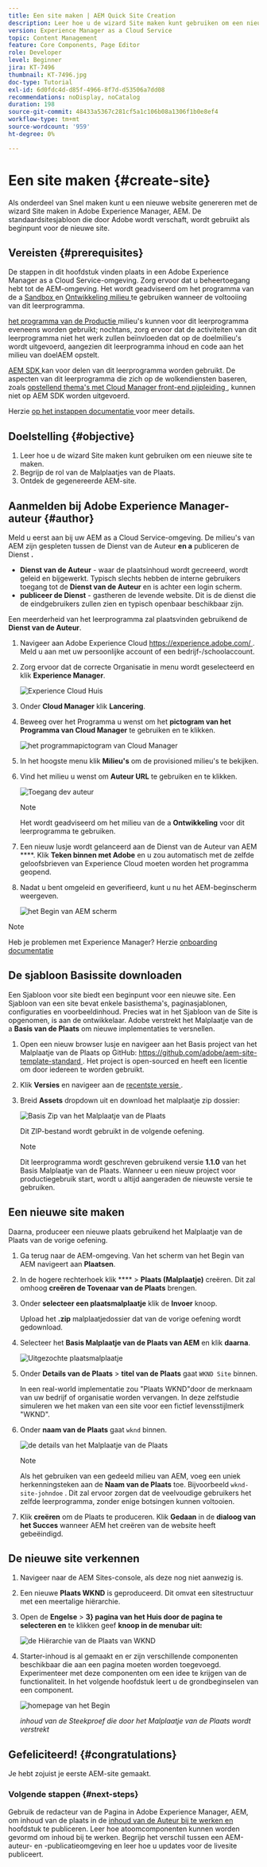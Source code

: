 ```yaml
---
title: Een site maken | AEM Quick Site Creation
description: Leer hoe u de wizard Site maken kunt gebruiken om een nieuwe website te genereren. De standaardsitesjabloon die door Adobe wordt verschaft, is een beginpunt voor de nieuwe site.
version: Experience Manager as a Cloud Service
topic: Content Management
feature: Core Components, Page Editor
role: Developer
level: Beginner
jira: KT-7496
thumbnail: KT-7496.jpg
doc-type: Tutorial
exl-id: 6d0fdc4d-d85f-4966-8f7d-d53506a7dd08
recommendations: noDisplay, noCatalog
duration: 198
source-git-commit: 48433a5367c281cf5a1c106b08a1306f1b0e8ef4
workflow-type: tm+mt
source-wordcount: '959'
ht-degree: 0%

---
```


# Een site maken {#create-site}

Als onderdeel van Snel maken kunt u een nieuwe website genereren met de wizard Site maken in Adobe Experience Manager, AEM. De standaardsitesjabloon die door Adobe wordt verschaft, wordt gebruikt als beginpunt voor de nieuwe site.

## Vereisten {#prerequisites}

De stappen in dit hoofdstuk vinden plaats in een Adobe Experience Manager as a Cloud Service-omgeving. Zorg ervoor dat u beheertoegang hebt tot de AEM-omgeving. Het wordt geadviseerd om het programma van de a [ Sandbox ](https://experienceleague.adobe.com/docs/experience-manager-cloud-service/onboarding/getting-access/sandbox-programs/introduction-sandbox-programs.html) en [ Ontwikkeling milieu ](https://experienceleague.adobe.com/docs/experience-manager-cloud-service/implementing/using-cloud-manager/manage-environments.html) te gebruiken wanneer de voltooiing van dit leerprogramma.

[ het programma van de Productie ](https://experienceleague.adobe.com/docs/experience-manager-cloud-service/content/implementing/using-cloud-manager/programs/introduction-production-programs.html) milieu&#39;s kunnen voor dit leerprogramma eveneens worden gebruikt; nochtans, zorg ervoor dat de activiteiten van dit leerprogramma niet het werk zullen beïnvloeden dat op de doelmilieu&#39;s wordt uitgevoerd, aangezien dit leerprogramma inhoud en code aan het milieu van doelAEM opstelt.

[ AEM SDK ](https://experienceleague.adobe.com/docs/experience-manager-learn/cloud-service/local-development-environment-set-up/aem-runtime.html) kan voor delen van dit leerprogramma worden gebruikt. De aspecten van dit leerprogramma die zich op de wolkendiensten baseren, zoals [ opstellend thema&#39;s met Cloud Manager front-end pijpleiding ](https://experienceleague.adobe.com/docs/experience-manager-learn/getting-started-wknd-tutorial-develop/site-template/theming.html), kunnen niet op AEM SDK worden uitgevoerd.

Herzie [ op het instappen documentatie ](https://experienceleague.adobe.com/docs/experience-manager-cloud-service/onboarding/home.html) voor meer details.

## Doelstelling {#objective}

1. Leer hoe u de wizard Site maken kunt gebruiken om een nieuwe site te maken.
1. Begrijp de rol van de Malplaatjes van de Plaats.
1. Ontdek de gegenereerde AEM-site.

## Aanmelden bij Adobe Experience Manager-auteur {#author}

Meld u eerst aan bij uw AEM as a Cloud Service-omgeving. De milieu&#39;s van AEM zijn gespleten tussen de Dienst van de Auteur **en a** publiceren de Dienst **.**

* **Dienst van de Auteur** - waar de plaatsinhoud wordt gecreeerd, wordt geleid en bijgewerkt. Typisch slechts hebben de interne gebruikers toegang tot de **Dienst van de Auteur** en is achter een login scherm.
* **publiceer de Dienst** - gastheren de levende website. Dit is de dienst die de eindgebruikers zullen zien en typisch openbaar beschikbaar zijn.

Een meerderheid van het leerprogramma zal plaatsvinden gebruikend de **Dienst van de Auteur**.

1. Navigeer aan Adobe Experience Cloud [ https://experience.adobe.com/ ](https://experience.adobe.com/). Meld u aan met uw persoonlijke account of een bedrijf-/schoolaccount.
1. Zorg ervoor dat de correcte Organisatie in menu wordt geselecteerd en klik **Experience Manager**.

   ![ Experience Cloud Huis ](assets/create-site/experience-cloud-home-screen.png)

1. Onder **Cloud Manager** klik **Lancering**.
1. Beweeg over het Programma u wenst om het **pictogram van het Programma van Cloud Manager** te gebruiken en te klikken.

   ![ het programmapictogram van Cloud Manager ](assets/create-site/cloud-manager-program-icon.png)

1. In het hoogste menu klik **Milieu&#39;s** om de provisioned milieu&#39;s te bekijken.

1. Vind het milieu u wenst om **Auteur URL** te gebruiken en te klikken.

   ![ Toegang dev auteur ](assets/create-site/access-dev-environment.png)

   >[!NOTE]
   >
   >Het wordt geadviseerd om het milieu van de a **Ontwikkeling** voor dit leerprogramma te gebruiken.

1. Een nieuw lusje wordt gelanceerd aan de Dienst van de Auteur van AEM ****. Klik **Teken binnen met Adobe** en u zou automatisch met de zelfde geloofsbrieven van Experience Cloud moeten worden het programma geopend.

1. Nadat u bent omgeleid en geverifieerd, kunt u nu het AEM-beginscherm weergeven.

   ![ het Begin van AEM scherm ](assets/create-site/aem-start-screen.png)

>[!NOTE]
>
> Heb je problemen met Experience Manager? Herzie [ onboarding documentatie ](https://experienceleague.adobe.com/docs/experience-manager-cloud-service/onboarding/home.html)

## De sjabloon Basissite downloaden

Een Sjabloon voor site biedt een beginpunt voor een nieuwe site. Een Sjabloon van een site bevat enkele basisthema&#39;s, paginasjablonen, configuraties en voorbeeldinhoud. Precies wat in het Sjabloon van de Site is opgenomen, is aan de ontwikkelaar. Adobe verstrekt het Malplaatje van de a **Basis van de Plaats** om nieuwe implementaties te versnellen.

1. Open een nieuw browser lusje en navigeer aan het Basis project van het Malplaatje van de Plaats op GitHub: [ https://github.com/adobe/aem-site-template-standard ](https://github.com/adobe/aem-site-template-standard). Het project is open-sourced en heeft een licentie om door iedereen te worden gebruikt.
1. Klik **Versies** en navigeer aan de [ recentste versie ](https://github.com/adobe/aem-site-template-standard/releases/latest).
1. Breid **Assets** dropdown uit en download het malplaatje zip dossier:

   ![ Basis Zip van het Malplaatje van de Plaats ](assets/create-site/template-basic-zip-file.png)

   Dit ZIP-bestand wordt gebruikt in de volgende oefening.

   >[!NOTE]
   >
   > Dit leerprogramma wordt geschreven gebruikend versie **1.1.0** van het Basis Malplaatje van de Plaats. Wanneer u een nieuw project voor productiegebruik start, wordt u altijd aangeraden de nieuwste versie te gebruiken.

## Een nieuwe site maken

Daarna, produceer een nieuwe plaats gebruikend het Malplaatje van de Plaats van de vorige oefening.

1. Ga terug naar de AEM-omgeving. Van het scherm van het Begin van AEM navigeert aan **Plaatsen**.
1. In de hogere rechterhoek klik **** > **Plaats (Malplaatje)** creëren. Dit zal omhoog **creëren de Tovenaar van de Plaats** brengen.
1. Onder **selecteer een plaatsmalplaatje** klik de **Invoer** knoop.

   Upload het **.zip** malplaatjedossier dat van de vorige oefening wordt gedownload.

1. Selecteer het **Basis Malplaatje van de Plaats van AEM** en klik **daarna**.

   ![ Uitgezochte plaatsmalplaatje ](assets/create-site/select-site-template.png)

1. Onder **Details van de Plaats** > **titel van de Plaats** gaat `WKND Site` binnen.

   In een real-world implementatie zou &quot;Plaats WKND&quot;door de merknaam van uw bedrijf of organisatie worden vervangen. In deze zelfstudie simuleren we het maken van een site voor een fictief levensstijlmerk &quot;WKND&quot;.

1. Onder **naam van de Plaats** gaat `wknd` binnen.

   ![ de details van het Malplaatje van de Plaats ](assets/create-site/site-template-details.png)

   >[!NOTE]
   >
   > Als het gebruiken van een gedeeld milieu van AEM, voeg een uniek herkenningsteken aan de **Naam van de Plaats** toe. Bijvoorbeeld `wknd-site-johndoe` . Dit zal ervoor zorgen dat de veelvoudige gebruikers het zelfde leerprogramma, zonder enige botsingen kunnen voltooien.

1. Klik **creëren** om de Plaats te produceren. Klik **Gedaan** in de **dialoog van het Succes** wanneer AEM het creëren van de website heeft gebeëindigd.

## De nieuwe site verkennen

1. Navigeer naar de AEM Sites-console, als deze nog niet aanwezig is.
1. Een nieuwe **Plaats WKND** is geproduceerd. Dit omvat een sitestructuur met een meertalige hiërarchie.
1. Open de **Engelse** > **3} pagina van het Huis door de pagina te selecteren en** te klikken geef **knoop in de menubar uit:**

   ![ de Hiërarchie van de Plaats van WKND ](assets/create-site/wknd-site-starter-hierarchy.png)

1. Starter-inhoud is al gemaakt en er zijn verschillende componenten beschikbaar die aan een pagina moeten worden toegevoegd. Experimenteer met deze componenten om een idee te krijgen van de functionaliteit. In het volgende hoofdstuk leert u de grondbeginselen van een component.

   ![ homepage van het Begin ](assets/create-site/start-home-page.png)

   *inhoud van de Steekproef die door het Malplaatje van de Plaats wordt verstrekt*

## Gefeliciteerd! {#congratulations}

Je hebt zojuist je eerste AEM-site gemaakt.

### Volgende stappen {#next-steps}

Gebruik de redacteur van de Pagina in Adobe Experience Manager, AEM, om inhoud van de plaats in de [ inhoud van de Auteur bij te werken en ](author-content-publish.md) hoofdstuk te publiceren. Leer hoe atoomcomponenten kunnen worden gevormd om inhoud bij te werken. Begrijp het verschil tussen een AEM-auteur- en -publicatieomgeving en leer hoe u updates voor de livesite publiceert.

